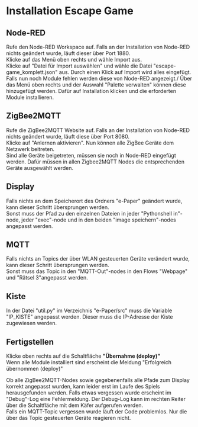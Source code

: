 # Installation Escape Game

## Node-RED

Rufe den Node-RED Workspace auf. Falls an der Installation von Node-RED nichts geändert wurde, läuft dieser über Port 1880. \
Klicke auf das Menü oben rechts und wähle Import aus. \
Klicke auf "Datei für Import auswählen" und wähle die Datei "escape-game_komplett.json" aus. Durch einen Klick auf Import wird alles eingefügt. \
Falls nun noch Module fehlen werden diese von Node-RED angezeigt./
Über das Menü oben rechts und der Auswahl "Palette verwalten" können diese hinzugefügt werden. Dafür auf Installation klicken und die erforderten Module installieren.

## ZigBee2MQTT

Rufe die ZigBee2MQTT Website auf. Falls an der Installation von Node-RED nichts geändert wurde, läuft diese über Port 8080. \
Klicke auf "Anlernen aktivieren". Nun können alle ZigBee Geräte dem Netzwerk beitreten. \
Sind alle Geräte beigetreten, müssen sie noch in Node-RED eingefügt werden. Dafür müssen in allen Zigbee2MQTT Nodes die entsprechenden Geräte ausgewählt werden.

## Display

Falls nichts an dem Speicherort des Ordners "e-Paper" geändert wurde, kann dieser Schritt übersprungen werden. \
Sonst muss der Pfad zu den einzelnen Dateien in jeder "Pythonshell in"-node, jeder "exec"-node und in den beiden "image speichern"-nodes angepasst werden.

## MQTT

Falls nichts an Topics der über WLAN gesteuerten Geräte verändert wurde, kann dieser Schritt übersprungen werden. \
Sonst muss das Topic in den "MQTT-Out"-nodes in den Flows "Webpage" und "Rätsel 3"angepasst werden.

## Kiste

In der Datei "util.py" im Verzeichnis "e-Paper/src" muss die Variable "IP_KISTE" angepasst werden. Dieser muss die IP-Adresse der Kiste zugewiesen werden.

## Fertigstellen

Klicke oben rechts auf die Schaltfläche **"Übernahme (deploy)"** \
Wenn alle Module installiert sind erscheint die Meldung "Erfolgreich übernommen (deploy)" 

Ob alle ZigBee2MQTT-Nodes sowie gegebenenfalls alle Pfade zum Display korrekt angepasst wurden, kann leider erst im Laufe des Spiels herausgefunden werden. Falls etwas vergessen wurde erscheint im "Debug"-Log eine Fehlermeldung. Der Debug-Log kann im rechten Reiter über die Schaltfläche mit dem Käfer aufgerufen werden. \
Falls ein MQTT-Topic vergessen wurde läuft der Code problemlos. Nur die über das Topic gesteuerten Geräte reagieren nicht.
